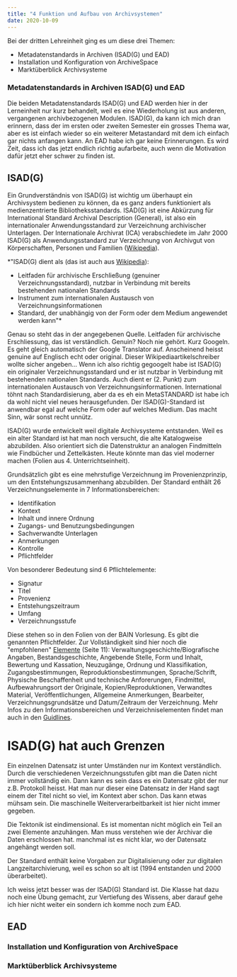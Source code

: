 ```yaml
---
title: "4 Funktion und Aufbau von Archivsystemen"
date: 2020-10-09
---
```



Bei der dritten Lehreinheit ging es um diese drei Themen:
* Metadatenstandards in Archiven (ISAD(G) und EAD)
* Installation und Konfiguration von ArchiveSpace
* Marktüberblick Archivsysteme

### Metadatenstandards in Archiven ISAD(G) und EAD

Die beiden Metadatenstandards ISAD(G) und EAD werden hier in der Lerneinheit nur kurz behandelt, weil es eine Wiederholung ist aus anderen, vergangenen archivbezogenen Modulen. ISAD(G), da kann ich mich dran erinnern, dass der im ersten oder zweiten Semester ein grosses Thema war, aber es ist einfach wieder so ein weiterer Metastandard mit dem ich einfach gar nichts anfangen kann. An EAD habe ich gar keine Erinnerungen. Es wird Zeit, dass ich das jetzt endlich richtig aufarbeite, auch wenn die Motivation dafür jetzt eher schwer zu finden ist.


## ISAD(G) 
Ein Grundverständnis von ISAD(G) ist wichtig um überhaupt ein Archivsystem bedienen zu können, da es ganz anders funktioniert als medienzentrierte Bibliotheksstandards. ISAD(G) ist eine Abkürzung für International Standard Archival Description (General), ist also ein internationaler Anwendungsstandard zur Verzeichnung archivischer Unterlagen. Der Internationale Archivrat (ICA) verabschiedete im Jahr 2000 ISAD(G) als Anwendungsstandard zur Verzeichnung von Archivgut von Körperschaften, Personen und Familien ([Wikipedia](https://https://de.wikipedia.org/wiki/ISAD(G))). 

*"ISAD(G) dient als (das ist auch aus [Wikipedia](https://https://de.wikipedia.org/wiki/ISAD(G))):
* Leitfaden für archivische Erschließung (genuiner Verzeichnungsstandard), nutzbar in Verbindung mit bereits bestehenden nationalen Standards
* Instrument zum internationalen Austausch von Verzeichnungsinformationen
* Standard, der unabhängig von der Form oder dem Medium angewendet werden kann"*

Genau so steht das in der angegebenen Quelle. Leitfaden für archivische Erschliessung, das ist verständlich. Genuin? Noch nie gehört. Kurz Googeln. Es geht gleich automatisch der Google Translator auf. Anscheinend heisst genuine auf Englisch echt oder original. Dieser Wikipediaartikelschreiber wollte sicher angeben... Wenn ich also richtig gegoogelt habe ist ISAD(G) ein originaler Verzeichnungsstandard und er ist nutzbar in Verbindung mit bestehenden nationalen Standards. Auch dient er (2. Punkt) zum internationalen Austausch von Verzeichnungsinformationen. International töhnt nach Standardisierung, aber da es eh ein MetaSTANDARD ist habe ich da wohl nicht viel neues herausgefunden. Der ISAD(G)-Standard ist anwendbar egal auf welche Form oder auf welches Medium. Das macht Sinn, wär sonst recht unnütz.

ISAD(G) wurde entwickelt weil digitale Archivsysteme entstanden. Weil es ein alter Standard ist hat man noch versucht, die alte Katalogweise abzubilden. Also orientiert sich die Datenstruktur an analogen Findmitteln wie Findbücher und Zettelkästen. Heute könnte man das viel moderner machen (Folien aus 4. Unterrichtseinheit).


Grundsätzlich gibt es eine mehrstufige Verzeichnung im Provenienzprinzip, um den Entstehungszusammenhang abzubilden.
Der Standard enthält 26 Verzeichnungselemente in 7 Informationsbereichen:

* Identifikation
* Kontext
* Inhalt und innere Ordnung
* Zugangs- und Benutzungsbedingungen
* Sachverwandte Unterlagen
* Anmerkungen
* Kontrolle
* Pflichtfelder

Von besonderer Bedeutung sind 6 Pflichtelemente:

* Signatur
* Titel
* Provenienz
* Entstehungszeitraum
* Umfang
* Verzeichnungsstufe


Diese stehen so in den Folien von der BAIN Vorlesung. Es gibt die genannten Pflichtfelder. Zur Vollständigkeit sind hier noch die "empfohlenen" [Elemente](https://vsa-aas.ch/wp-content/uploads/2015/06/Richtlinien_ISAD_G_VSA_d.pdf) (Seite 11): Verwaltungsgeschichte/Biografische Angaben, Bestandsgeschichte, Angebende Stelle, Form und Inhalt, Bewertung und Kassation, Neuzugänge, Ordnung und Klassifikation, Zugangsbestimmungen, Reproduktionsbestimmungen, Sprache/Schrift, Physische Beschaffenheit und technische Anforerungen, Findmittel, Aufbewahrungsort der Originale, Kopien/Reproduktionen, Verwandtes Material, Veröffentlichungen, Allgemeine Anmerkungen, Bearbeiter, Verzeichnungsgrundsätze und Datum/Zeitraum der Verzeichnung. Mehr Infos zu den Informationsbereichen und Verzeichniselementen findet man auch in den [Guidlines](https://www.ica.org/sites/default/files/CBPS_2000_Guidelines_ISAD%28G%29_Second-edition_DE.pdf).

# ISAD(G) hat auch Grenzen
Ein einzelnen Datensatz ist unter Umständen nur im Kontext verständlich. Durch die verschiedenen Verzeichnungsstufen gibt man die Daten nicht immer vollständig ein. Dann kann es sein dass es ein Datensatz gibt der nur z.B. Protokoll heisst. Hat man nur dieser eine Datensatz in der Hand sagt einem der Titel nicht so viel, im Kontext aber schon. Das kann etwas mühsam sein. Die maschinelle Weiterverarbeitbarkeit ist hier nicht immer gegeben.

Die Tektonik ist eindimensional. Es ist momentan nicht möglich ein Teil an zwei Elemente anzuhängen. Man muss verstehen wie der Archivar die Daten erschlossen hat. manchmal ist es nicht klar, wo der Datensatz angehängt werden soll.  

Der Standard enthält keine Vorgaben zur Digitalisierung oder zur digitalen Langzeitarchivierung, weil es schon so alt ist (1994 entstanden und 2000 überarbeitet).


Ich weiss jetzt besser was der ISAD(G) Standard ist. Die Klasse hat dazu noch eine Übung gemacht, zur Vertiefung des Wissens, aber darauf gehe ich hier nicht weiter ein sondern ich komme noch zum EAD.

## EAD

### Installation und Konfiguration von ArchiveSpace


### Marktüberblick Archivsysteme


